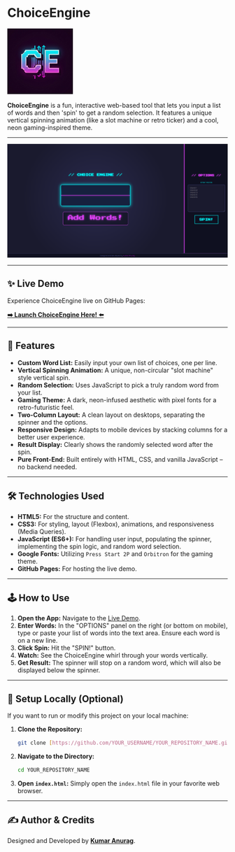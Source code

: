 # ChoiceEngine
<img src="https://github.com/kmranrg/ChoiceEngine/blob/main/logo.png" width="150px">

**ChoiceEngine** is a fun, interactive web-based tool that lets you input a list of words and then 'spin' to get a random selection. It features a unique vertical spinning animation (like a slot machine or retro ticker) and a cool, neon gaming-inspired theme.

---

![screenshot](https://github.com/kmranrg/ChoiceEngine/blob/main/screenshot.png)

---

## ✨ Live Demo

Experience ChoiceEngine live on GitHub Pages:

**[➡️ Launch ChoiceEngine Here! ⬅️](https://kmranrg.github.io/ChoiceEngine/)**

---

## 🚀 Features

* **Custom Word List:** Easily input your own list of choices, one per line.
* **Vertical Spinning Animation:** A unique, non-circular "slot machine" style vertical spin.
* **Random Selection:** Uses JavaScript to pick a truly random word from your list.
* **Gaming Theme:** A dark, neon-infused aesthetic with pixel fonts for a retro-futuristic feel.
* **Two-Column Layout:** A clean layout on desktops, separating the spinner and the options.
* **Responsive Design:** Adapts to mobile devices by stacking columns for a better user experience.
* **Result Display:** Clearly shows the randomly selected word after the spin.
* **Pure Front-End:** Built entirely with HTML, CSS, and vanilla JavaScript – no backend needed.

---

## 🛠️ Technologies Used

* **HTML5:** For the structure and content.
* **CSS3:** For styling, layout (Flexbox), animations, and responsiveness (Media Queries).
* **JavaScript (ES6+):** For handling user input, populating the spinner, implementing the spin logic, and random word selection.
* **Google Fonts:** Utilizing `Press Start 2P` and `Orbitron` for the gaming theme.
* **GitHub Pages:** For hosting the live demo.

---

## 🕹️ How to Use

1.  **Open the App:** Navigate to the [Live Demo](#-live-demo).
2.  **Enter Words:** In the "OPTIONS" panel on the right (or bottom on mobile), type or paste your list of words into the text area. Ensure each word is on a new line.
3.  **Click Spin:** Hit the "SPIN!" button.
4.  **Watch:** See the ChoiceEngine whirl through your words vertically.
5.  **Get Result:** The spinner will stop on a random word, which will also be displayed below the spinner.

---

## 🔧 Setup Locally (Optional)

If you want to run or modify this project on your local machine:

1.  **Clone the Repository:**
    ```bash
    git clone [https://github.com/YOUR_USERNAME/YOUR_REPOSITORY_NAME.git](https://github.com/YOUR_USERNAME/YOUR_REPOSITORY_NAME.git)
    ```
2.  **Navigate to the Directory:**
    ```bash
    cd YOUR_REPOSITORY_NAME
    ```
3.  **Open `index.html`:** Simply open the `index.html` file in your favorite web browser.

---

## ✍️ Author & Credits

Designed and Developed by **[Kumar Anurag](https://kmranrg.com)**.
